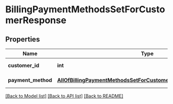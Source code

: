 # BillingPaymentMethodsSetForCustomerResponse

## Properties
Name | Type | Description | Notes
------------ | ------------- | ------------- | -------------
**customer_id** | **int** | Customer ID | [optional] 
**payment_method** | [**AllOfBillingPaymentMethodsSetForCustomerResponsePaymentMethod**](AllOfBillingPaymentMethodsSetForCustomerResponsePaymentMethod.md) | Payment method | [optional] 

[[Back to Model list]](../README.md#documentation-for-models) [[Back to API list]](../README.md#documentation-for-api-endpoints) [[Back to README]](../README.md)

